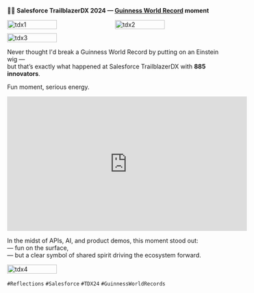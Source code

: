 🧑‍🔬 **Salesforce TrailblazerDX 2024 — [Guinness World Record](https://guinnessworldrecords.com/world-records/100331-largest-gathering-of-people-dressed-as-albert-einstein) moment**  

<div style="display:flex; flex-wrap:wrap; gap:10px;">
  <img src="/alvin-site/JPG_VID/salesforce.jpg?v=1" 
       alt="tdx1" 
       width="48%">
  <img src="/alvin-site/JPG_VID/salesforce2.jpg?v=1" 
       alt="tdx2" 
       width="48%">
  <img src="/alvin-site/JPG_VID/salesforce3.webp?v=1" 
       alt="tdx3" 
       width="48%">
</div>

Never thought I'd break a Guinness World Record by putting on an Einstein wig —  
but that’s exactly what happened at Salesforce TrailblazerDX with **885 innovators**.  

Fun moment, serious energy.  

<iframe 
  src="https://www.youtube.com/embed/rVVH3srQB70" 
  width="560" 
  height="315" 
  style="aspect-ratio: 16/9;" 
  frameborder="0" 
  allowfullscreen>
</iframe>

In the midst of APIs, AI, and product demos, this moment stood out:  
— fun on the surface,  
— but a clear symbol of shared spirit driving the ecosystem forward.  

<div style="display:flex; flex-wrap:wrap; gap:10px;">
  <img src="/alvin-site/JPG_VID/salesforce_einstein.jpg?v=1" 
       alt="tdx4" 
       width="48%">
</div>

`#Reflections` `#Salesforce` `#TDX24` `#GuinnessWorldRecords`
